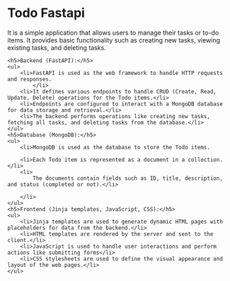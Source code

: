 <h1>
Todo Fastapi
</h1>
<p>It is a simple application that allows users to manage their tasks or to-do items. It provides basic functionality such as creating new tasks, viewing existing tasks, and deleting tasks.</p>

    <h5>Backend (FastAPI):</h5>
    <ul>
        <li>FastAPI is used as the web framework to handle HTTP requests and responses.
            </li>
        <li>It defines various endpoints to handle CRUD (Create, Read, Update, Delete) operations for the Todo items.</li>
        <li>Endpoints are configured to interact with a MongoDB database for data storage and retrieval.</li>
        <li>The backend performs operations like creating new tasks, fetching all tasks, and deleting tasks from the database.</li>
    </ul>
    <h5>Database (MongoDB):</h5>
    <ul>
        <li>MongoDB is used as the database to store the Todo items.
            
        <li>Each Todo item is represented as a document in a collection.</li>
        <li>
            The documents contain fields such as ID, title, description, and status (completed or not).</li>

        </li>
    </ul>
    <h5>Frontend (Jinja templates, JavaScript, CSS):</h5>
    <ul>
        <li>Jinja templates are used to generate dynamic HTML pages with placeholders for data from the backend.</li>
        <li>HTML templates are rendered by the server and sent to the client.</li>
        <li>JavaScript is used to handle user interactions and perform actions like submitting forms</li>
        <li>CSS stylesheets are used to define the visual appearance and layout of the web pages.</li>
    </ul>
